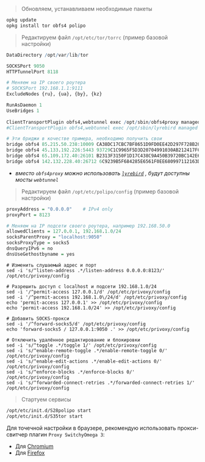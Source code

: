 
> Обновляем, устанавливаем необходимые пакеты
```bash
opkg update
opkg install tor obfs4 polipo
```

>Редактируем файл `/opt/etc/tor/torrc` (пример базовой настройки)
```r
DataDirectory /opt/var/lib/tor

SOCKSPort 9050
HTTPTunnelPort 8118

# Меняем на IP своего роутера
# SOCKSPort 192.168.1.1:9111
ExcludeNodes {ru}, {ua}, {by}, {kz}  

RunAsDaemon 1
UseBridges 1  
  
ClientTransportPlugin obfs4,webtunnel exec /opt/sbin/obfs4proxy managed
#ClientTransportPlugin obfs4,webtunnel exec /opt/sbin/lyrebird managed

# Эти бриджи в кочестве примера, необходимо получить свои
bridge obfs4 85.215.50.238:10009 CA38DC17CBC7BF8651D9FD0EE42D297F728B2027 cert=f0u6PaGdUpTPd//H6QPVIjgjjL037lLbKz8u9/WYiF3/d43sW/FhDXM9pNFdO9NS7hWUBg iat-mode=0
bridge obfs4 45.133.192.226:5443 93729C1C9965F5D3D20704991030AB212417FC2F cert=ODzkvKxbwFQJXGeAUcSvnOr060w6qRz/rbLQUx65SpNzd3IgZAAX552PIOzsMV8vCe7kTA iat-mode=0
bridge obfs4 65.109.172.40:26101 B2313F3150F1D17C438C9A450B39720BC142E694 cert=4o+I2rET2wZwhm0z5S5a/tOP8Q3IN6KfgASXNcvIqceeBKn75bawiQWTCwNrGSksaLtcEg iat-mode=0
bridge obfs4 142.132.228.40:26712 6C9239B5F684285E6561F0EE680997112163D0C2 cert=yWi6LBrn/Gcq5Kns+IxSqdYpIHfC/7KQNt99bJiIZOKz9dApp6AHo1CWLoA6zJQOCm9bMw iat-mode=0
```

- *вместо `obfs4proxy` можно использовать [`lyrebird`](https://gitlab.torproject.org/tpo/anti-censorship/pluggable-transports/lyrebird) , будут доступны мосты `webtunnel`*

>Редактируем файл `/opt/etc/polipo/config` (пример базовой настройки)
```r
proxyAddress = "0.0.0.0"    # IPv4 only
proxyPort = 8123

# Меняем на IP подсети своего роутера, например 192.168.50.0
allowedClients = 127.0.0.1, 192.168.1.0/24
socksParentProxy = "localhost:9050"
socksProxyType = socks5
dnsQueryIPv6 = no
dnsUseGethostbyname = yes
```


```shell
# Изменить слушаемый адрес и порт
sed -i 's/^listen-address .*/listen-address 0.0.0.0:8123/' /opt/etc/privoxy/config

# Разрешить доступ с localhost и подсети 192.168.1.0/24
sed -i '/^permit-access 127.0.0.1/d' /opt/etc/privoxy/config
sed -i '/^permit-access 192.168.1.0\/24/d' /opt/etc/privoxy/config
echo 'permit-access 127.0.0.1' >> /opt/etc/privoxy/config
echo 'permit-access 192.168.1.0/24' >> /opt/etc/privoxy/config

# Добавить SOCKS-прокси
sed -i '/^forward-socks5/d' /opt/etc/privoxy/config
echo 'forward-socks5 / 127.0.0.1:9050 .' >> /opt/etc/privoxy/config

# Отключить удалённое редактирование и блокировки
sed -i 's/^toggle .*/toggle 1/' /opt/etc/privoxy/config
sed -i 's/^enable-remote-toggle .*/enable-remote-toggle 0/' /opt/etc/privoxy/config
sed -i 's/^enable-edit-actions .*/enable-edit-actions 0/' /opt/etc/privoxy/config
sed -i 's/^enforce-blocks .*/enforce-blocks 0/' /opt/etc/privoxy/config
sed -i 's/^forwarded-connect-retries .*/forwarded-connect-retries 1/' /opt/etc/privoxy/config
```



>Стартуем сервисы
```bash
/opt/etc/init.d/S28polipo start
/opt/etc/init.d/S35tor start
```

Для точечной настройки в браузере, рекомендую использовать прокси-свитчер плагин `Proxy SwitchyOmega 3`:
- Для [Chromium](https://chromewebstore.google.com/detail/proxy-switchyomega-3-zero/pfnededegaaopdmhkdmcofjmoldfiped?pli=1)  
- Для [Firefox](https://addons.mozilla.org/ru/firefox/addon/zeroomega/)  




